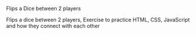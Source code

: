 Flips a Dice between 2 players

Flips a dice between 2 players,
Exercise to practice HTML, CSS, JavaScript and how they connect with each other
